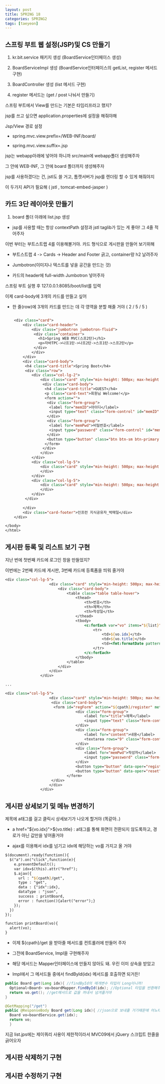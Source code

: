 ```yaml
---
layout: post
title: SPRING 18
categories: SPRING2
tags: [taeyeon]
---
```



## 스프링 부트 웹 설정(JSP)및 CS 만들기

1. kr.bit.service 패키지 생성 (BoardService인터페이스 생성)

2. BoardServiceImpl 생성 (BoardService인터페이스의 getList, register 메서드 구현)

3. BoardController 생성 (list 메서드 구현)

4. register 메서드는 (get / post 나눠서 만들기)

스프링 부트에서 View를 만드는 기본은 타임리프라고 했지?

jsp를 쓰고 싶으면 application.properties에 설정을 해줘야해 

Jsp/View 경로 설정

- spring.mvc.view.prefix=/WEB-INF/board/ 

- spring.mvc.view.suffix=.jsp

jsp는 webapp아래에 넣어야 하니까 src/main에 webapp폴더 생성해주자

그 안에 WEB-INF, 그 안에 board 폴더까지 생성해주자

jsp를 사용하겠다는 건, jstl도 쓸 거고, 톰캣서버가 jsp를 렌더링 할 수 있게 해줘야지

이 두가지 API가 필요해 ( jstl , tomcat-embed-jasper )


## 카드 3단 레이아웃 만들기

1. board 폴더 아래에 list.jsp 생성

- jsp를 사용할 때는 항상 contextPath 설정과 jstl taglib가 있는 게 좋아! 그 4줄 적어주자

이번 부터는 부트스트랩 4를 이용해볼거야. 카드 형식으로 게시판을 만들어 보기위해

- 부트스트랩 4 -> Cards -> Header and Footer 긁고, container랑 h2 날려주자

- Jumbotron(이미지나 텍스트를 넣을 공간을 만드는 것)

- 카드의 header에 full-width Jumbotron 넣어주자

스프링 부트 실행 후 127.0.0.1:8085/boot/list를 입력

이제 card-body에 3개의 카드를 만들고 싶어

- 한 줄(row)에 3개의 카드를 만드는 데 각 영역을 분할 해줄 거야 ( 2 / 5 / 5 )

```1=list.jsp

	<div class="card">
		<div class="card-header">
			<div class="jumbotron jumbotron-fluid">
			 <div class="container">
			   <h1>Spring WEB MVC(스프2탄)</h1>
			   <p>자바TPC->나프1탄->나프2탄->스프1탄->스프2탄</p>
			 </div>
			</div>
		</div>
		<div class="card-body">
		 <h4 class="card-title">Spring Boot</h4>
		 <div class="row">
		 	<div class="col-lg-2">
		 		<div class="card" style="min-height: 500px; max-height: 1000px">
		 		 <div class="card-body">
		 		  <h4 class="card-title">GUEST</h4>
		 		  <p class="card-text">회원님 Welcome!</p>
		 		  <form action="">
		 		   <div class="form-group">
		 		   	<label for="memID">아이디</label>
		 		   	<input type="text" class="form-control" id="memID" name="memID"/>
		 		   </div>
		 		   <div class="form-group">
		 		   	<label for="memPwd">비밀번호</label>
		 		   	<input type="password" class="form-control" id="memPwd" name="memPwd"/>
		 		   </div>
		 		   <button type="button" class="btn btn-sm btn-primary form-control">로그인</button>
		 		  </form>
		 		 </div>
		 		</div>
		 	</div>
		 	<div class="col-lg-5">
		 		<div class="card" style="min-height: 500px; max-height: 1000px">
		 		</div>
		 	</div>
		 	<div class="col-lg-5">
		 		<div class="card" style="min-height: 500px; max-height: 1000px">
		 		</div>
		 	</div>
		 </div>
		 
		</div>
		<div class="card-footer">인프런 지식공유자_박매일</div>
	</div>

</body>
</html>
```


## 게시판 등록 및 리스트 보기 구현

지난 번에 첫번째 카드에 로그인 창을 만들었지?

이번에는 2번째 카드에 게시판, 3번째 카드에 등록폼을 띄워 줄거야

```2=list.jsp
<div class="col-lg-5">
					<div class="card" style="min-height: 500px; max-height: 1000px">
						<div class="card-body">
							<table class="table table-hover">
								<thead>
									<th>번호</th>
									<th>제목</th>
									<th>작성일</th>
								</thead>
								<tbody>
									<c:forEach var="vo" items="${list}">
										<tr>
											<td>${vo.idx}</td>
											<td>${vo.title}</td>
											<td><fmt:formatDate pattern="yyyy-MM-dd" value="${vo.indate}"/></td>
										</tr>
									</c:forEach>
								</tbody>
							</table>
						</div>
					</div>
				</div>

...

<div class="col-lg-5">
					<div class="card" style="min-height: 500px; max-height: 1000px">
					 <div class="card-body">
					  <form id="regForm" action="${cpath}/register" method="post">
								<div class="form-group">
									<label for="title">제목</label>
									<input type="text" class="form-control" id="title" name="title" placeholder="Enter title"/>
								</div>
								<div class="form-group">
									<label for="content">내용</label>
									<textarea rows="9" class="form-control" id="content" name="content"></textarea>
								</div>
								<div class="form-group">
									<label for="memPwd">작성자</label>
									<input type="password" class="form-control" id="memPwd" name="memPwd" />
								</div>
								<button type="button" data-oper="register" class="btn btn-sm btn-primary">등록</button>
								<button type="button" data-oper="reset" class="btn btn-sm btn-warning">취소</button>
							</form>
					 </div>
					</div>
				</div>
```

## 게시판 상세보기 및 메뉴 변경하기

제목에 a태그를 걸고 클릭시 상세보기가 나오게 할거야 (똑같아..)

- a href="${vo.idx}">${vo.title} : a태그를 통해 화면이 전환되지 않도록하고, 경로가 아닌 값만을 넣어줄거야

- ajax를 이용해서 idx를 넘기고 idx에 해당하는 vo를 가지고 올 거야

```3=list.jsp
$(document).ready(function(){
  $("a").on("click",function(e){
    e.preventDefault();
    var idx=$(this).attr("href");
    $.ajax({
      url : "${cpath}/get",
      type : "get",
      data : {"idx":idx},
      dataType : "json",
      success : printBoard,
      error : function(){alert("error");}
    });
  })
});

function printBoard(vo){
  alert(vo);
}
``` 

- 이제 ${cpath}/get 을 받아줄 메서드를 컨트롤러에 만들어 주자

- 그전에 BoardService, Impl을 구현해주자

- 해당 메서드는 Mapper인터페이스에 만들지 않아도 돼. 우린 이미 상속을 받았고

- Impl에서 그 메서드들 중에서 findById(idx) 메서드를 호출하면 되거든!


```4=BoardServiceImpl.java
public Board get(Long idx){ //findById의 매개변수 타입이 Long이니까!
  Optional<Board> vo=boardMapper.findById(idx); //Optional 타입을 반환해주기 때문에 
  return vo.get(); //get메서드로 값을 꺼내서 넘겨줄거야
}
```

```5=BoardController.java
@GetMapping("/get")
public @ResponseBody Board get(Long idx){ //json으로 보내줄 거기때문에 어노테이션을 걸었고..
  Board vo=boardService.get(idx);
  return vo;
  }
  ```
지금 list.jps에는 제이쿼리 사용이 제한적이라서 MVC09에서 jQuery 스크립트 한줄을 긁어오자
## 게시판 삭제하기 구현


## 게시판 수정하기 구현




